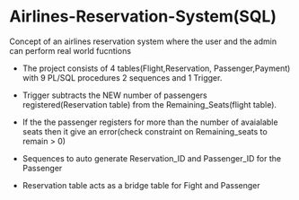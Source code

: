# Airlines-Reservation-System(SQL)
Concept of an airlines reservation system where the user and the admin can perform real world fucntions

* The project consists of 4 tables(Flight,Reservation, Passenger,Payment) with 9 PL/SQL procedures 2 sequences and 1 Trigger. 

* Trigger subtracts the NEW number of passengers registered(Reservation table) from the Remaining_Seats(flight table). 
* If the the passenger registers for more than the number of avaialable seats then it give an error(check constraint on Remaining_seats to remain > 0)
* Sequences to auto generate Reservation_ID and Passenger_ID for the Passenger
* Reservation table acts as a bridge table for Fight and Passenger
